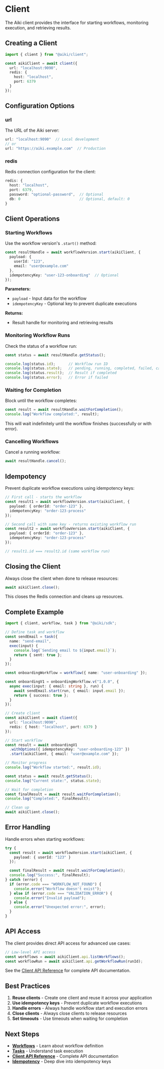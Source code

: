 # Client

The Aiki client provides the interface for starting workflows, monitoring execution, and retrieving results.

## Creating a Client

```typescript
import { client } from "@aiki/client";

const aikiClient = await client({
  url: "localhost:9090",
  redis: {
    host: "localhost",
    port: 6379
  }
});
```

## Configuration Options

### url

The URL of the Aiki server:

```typescript
url: "localhost:9090"  // Local development
// or
url: "https://aiki.example.com"  // Production
```

### redis

Redis connection configuration for the client:

```typescript
redis: {
  host: "localhost",
  port: 6379,
  password: "optional-password",  // Optional
  db: 0                           // Optional, default: 0
}
```

## Client Operations

### Starting Workflows

Use the workflow version's `.start()` method:

```typescript
const resultHandle = await workflowVersion.start(aikiClient, {
  payload: {
    userId: "123",
    email: "user@example.com"
  },
  idempotencyKey: "user-123-onboarding"  // Optional
});
```

**Parameters:**
- `payload` - Input data for the workflow
- `idempotencyKey` - Optional key to prevent duplicate executions

**Returns:**
- Result handle for monitoring and retrieving results

### Monitoring Workflow Runs

Check the status of a workflow run:

```typescript
const status = await resultHandle.getStatus();

console.log(status.id);      // Workflow run ID
console.log(status.state);   // pending, running, completed, failed, cancelled
console.log(status.result);  // Result if completed
console.log(status.error);   // Error if failed
```

### Waiting for Completion

Block until the workflow completes:

```typescript
const result = await resultHandle.waitForCompletion();
console.log("Workflow completed:", result);
```

This will wait indefinitely until the workflow finishes (successfully or with error).

### Cancelling Workflows

Cancel a running workflow:

```typescript
await resultHandle.cancel();
```

## Idempotency

Prevent duplicate workflow executions using idempotency keys:

```typescript
// First call - starts the workflow
const result1 = await workflowVersion.start(aikiClient, {
  payload: { orderId: "order-123" },
  idempotencyKey: "order-123-process"
});

// Second call with same key - returns existing workflow run
const result2 = await workflowVersion.start(aikiClient, {
  payload: { orderId: "order-123" },
  idempotencyKey: "order-123-process"
});

// result1.id === result2.id (same workflow run)
```

## Closing the Client

Always close the client when done to release resources:

```typescript
await aikiClient.close();
```

This closes the Redis connection and cleans up resources.

## Complete Example

```typescript
import { client, workflow, task } from "@aiki/sdk";

// Define task and workflow
const sendEmail = task({
  name: "send-email",
  exec(input) {
    console.log(`Sending email to ${input.email}`);
    return { sent: true };
  }
});

const onboardingWorkflow = workflow({ name: "user-onboarding" });

const onboardingV1 = onboardingWorkflow.v("1.0.0", {
  async exec(input: { email: string }, run) {
    await sendEmail.start(run, { email: input.email });
    return { success: true };
  }
});

// Create client
const aikiClient = await client({
  url: "localhost:9090",
  redis: { host: "localhost", port: 6379 }
});

// Start workflow
const result = await onboardingV1
  .withOptions({ idempotencyKey: "user-onboarding-123" })
  .start(aikiClient, { email: "user@example.com" });

// Monitor progress
console.log("Workflow started:", result.id);

const status = await result.getStatus();
console.log("Current state:", status.state);

// Wait for completion
const finalResult = await result.waitForCompletion();
console.log("Completed:", finalResult);

// Clean up
await aikiClient.close();
```

## Error Handling

Handle errors when starting workflows:

```typescript
try {
  const result = await workflowVersion.start(aikiClient, {
    payload: { userId: "123" }
  });

  const finalResult = await result.waitForCompletion();
  console.log("Success:", finalResult);
} catch (error) {
  if (error.code === "WORKFLOW_NOT_FOUND") {
    console.error("Workflow doesn't exist");
  } else if (error.code === "VALIDATION_ERROR") {
    console.error("Invalid payload");
  } else {
    console.error("Unexpected error:", error);
  }
}
```

## API Access

The client provides direct API access for advanced use cases:

```typescript
// Low-level API access
const workflows = await aikiClient.api.listWorkflows();
const workflowRun = await aikiClient.api.getWorkflowRun(runId);
```

See the [Client API Reference](../api/client.md) for complete API documentation.

## Best Practices

1. **Reuse clients** - Create one client and reuse it across your application
2. **Use idempotency keys** - Prevent duplicate workflow executions
3. **Handle errors** - Always handle workflow start and execution errors
4. **Close clients** - Always close clients to release resources
5. **Set timeouts** - Use timeouts when waiting for completion

## Next Steps

- **[Workflows](./workflows.md)** - Learn about workflow definition
- **[Tasks](./tasks.md)** - Understand task execution
- **[Client API Reference](../api/client.md)** - Complete API documentation
- **[Idempotency](../guides/idempotency.md)** - Deep dive into idempotency keys
